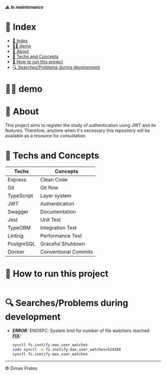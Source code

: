***:warning: In maintenance***
# :pushpin: Index
- [:pushpin: Index](#pushpin-index)
- [:technologist: demo](#technologist-demo)
- [:memo: About](#memo-about)
- [:bento: Techs and Concepts](#bento-techs-and-concepts)
- [:rocket: How to run this project](#rocket-how-to-run-this-project)
- [:mag: Searches/Problems during development](#mag-searchesproblems-during-development)

# :technologist: demo

# :memo: About
This project aims to register the study of authentication using JWT and its features.
Therefore, anytime when it's necessary this repository will be available as a resource for consultation.

# :bento: Techs and Concepts
| Techs      | Concepts             |
| ---------- | -------------------- |
| Express    | Clean Code           |
| Git        | Git flow             |
| TypeScript | Layer system         |
| JWT        | Authentication       |
| Swagger    | Documentation        |
| Jest       | Unit Test            |
| TypeORM    | Integration Test     |
| Linting    | Performance Test     |
| PostgreSQL | Graceful Shutdown    |
| Docker     | Conventional Commits |

# :rocket: How to run this project
```bash

```

# :mag: Searches/Problems during development
* ***ERROR:*** ENOSPC: System limit for number of file watchers reached\
  ***[FIX](https://stackoverflow.com/questions/55763428/react-native-error-enospc-system-limit-for-number-of-file-watchers-reached#:~:text=While%20524%2C288%20is%20the%20maximum,wish%20to%20lower%20the%20number.):***
  ```bash
  sysctl fs.inotify.max_user_watches
  sudo sysctl -w fs.inotify.max_user_watches=524288
  sysctl fs.inotify.max_user_watches
  ```
---
:copyright: Dimas Prates